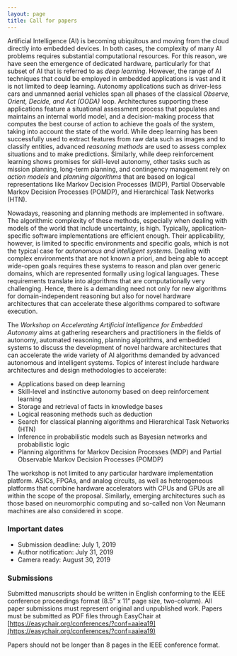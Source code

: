 ```yaml
---
layout: page
title: Call for papers
---
```


Artificial Intelligence (AI) is becoming ubiquitous and moving from the cloud
directly into embedded devices. In both cases, the complexity of many AI
problems requires substantial computational resources. For this reason, we have
seen the emergence of dedicated hardware, particularly for that subset of AI
that is referred to as _deep learning_.
However, the range of AI techniques that could be employed in embedded
applications is vast and it is not limited to deep learning.
Autonomy applications such as driver-less cars and unmanned aerial vehicles span
all phases of the classical _Observe, Orient, Decide, and Act (OODA)_
loop. Architectures supporting these applications feature a situational
assessment process that populates and maintains an internal world model, and a
decision-making process that computes the best course of action to achieve the
goals of the system, taking into account the state of the world.
While deep learning has been successfully used to extract features from raw data
such as images and to classify entities, advanced _reasoning methods_ are
used to assess complex situations and to make predictions. Similarly, while deep
reinforcement learning shows promises for skill-level autonomy, other tasks such
as mission planning, long-term planning, and contingency management rely on
_action models_ and _planning algorithms_ that are based on logical
representations like Markov Decision Processes (MDP), Partial Observable Markov
Decision Processes (POMDP), and Hierarchical Task Networks (HTN).

Nowadays, reasoning and planning methods are implemented in
software. The algorithmic complexity of these methods, especially when dealing with models of the world that include uncertainty, is high.
Typically, application-specific software implementations are efficient
enough. Their applicability, however, is limited to specific environments and specific
goals, which is not the typical case for _autonomous and intelligent systems_.
Dealing with complex environments that are not known a priori, and being able to
accept wide-open goals requires these systems to reason and plan over generic
domains, which are represented formally using logical languages.
These requirements translate into algorithms that are computationally very
challenging. Hence, there is a demanding need not only for new algorithms for
domain-independent reasoning but also for novel hardware architectures that
can accelerate these algorithms compared to software execution.

The _Workshop on Accelerating Artificial Intelligence for Embedded Autonomy_
aims at gathering researchers and practitioners in the fields of autonomy, automated
reasoning, planning algorithms, and embedded systems to discuss the development
of novel hardware architectures that can accelerate the wide variety of AI
algorithms demanded by advanced autonomous and intelligent systems.
Topics of interest include hardware architectures and design methodologies to accelerate:  
*  Applications based on deep learning 
*  Skill-level and instinctive autonomy based on deep reinforcement learning
*  Storage and retrieval of facts in knowledge bases
*  Logical reasoning methods such as deduction
*  Search for classical planning algorithms and Hierarchical Task Networks (HTN)
*  Inference in probabilistic models such as Bayesian networks and probabilistic logic
*  Planning algorithms for Markov Decision Processes (MDP) and Partial Observable Markov Decision Processes (POMDP)

The workshop is not limited to any particular hardware implementation platform.
ASICs, FPGAs, and analog circuits, as well as heterogeneous platforms that
combine hardware accelerators with CPUs and GPUs are all within the scope of the
proposal. Similarly, emerging architectures such as those based on
neuromorphic computing and so-called non Von Neumann machines are also considered in scope.

### Important dates

* Submission deadline: July 1, 2019 
* Author notification: July 31, 2019
* Camera ready: August 30, 2019

### Submissions

Submitted manuscripts should be written in English conforming to the IEEE conference proceedings format (8.5” x 11” page size, two-column). All paper submissions must represent original and unpublished work. Papers must be submitted as PDF files through EasyChair at  [https://easychair.org/conferences/?conf=aaiea19](https://easychair.org/conferences/?conf=aaiea19)  

Papers should not be longer than 8 pages in the IEEE conference format. 



